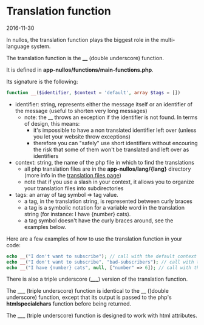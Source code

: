 Translation function
======================
2016-11-30



In nullos, the translation function plays the biggest role in the multi-language system.
 
The translation function is the **__** (double underscore) function.

It is defined in **app-nullos/functions/main-functions.php**.

Its signature is the following:

```php
function __($identifier, $context = 'default', array $tags = [])
```



- identifier: string, represents either the message itself or an identifier of the message (useful to shorten very long messages)
    - note: the __ throws an exception if the identifier is not found. In terms of design, this means:
        - it's impossible to have a non translated identifier left over (unless you let your website throw exceptions) 
        - therefore you can "safely" use short identifiers without encouring the risk that some of them won't be translated and left over as identifiers 
- context: string, the name of the php file in which to find the translations
    - all php translation files are in the **app-nullos/lang/{lang}** directory (more info in the [translation files page](https://github.com/lingtalfi/nullos-admin/tree/master/doc/official/modules/lang-module/translation-files.md))
    - note that if you use a slash in your context, it allows you to organize your translation files into subdirectories
- tags: an array of tag symbol => tag value. 
    - a tag, in the translation string, is represented between curly braces                          
    - a tag is a symbolic notation for a variable word in the translation string (for instance: I have {number} cats).
    - a tag symbol doesn't have the curly braces around, see the examples below.
    
    
    
Here are a few examples of how to use the translation function in your code:

```php
echo __("I don't want to subscribe"); // call with the default context 
echo __("I don't want to subscribe", "bad-subscribers"); // call with the 'bad-subscribers' context 
echo __("I have {number} cats", null, ["number" => 6]); // call with the default context, and using tags 
```


There is also a triple underscore (**___**) version of the translation function.



The **___** (triple underscore) function is identical to the **__** ()double underscore) function, except that its output
is passed to the php's **htmlspecialchars** function before being returned.


The **___** (triple underscore) function is designed to work with html attributes.

